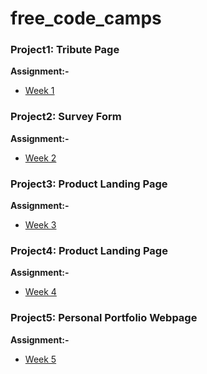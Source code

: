 # free_code_camps

### Project1: Tribute Page

**Assignment:-**

* [Week 1](https://prakashatma.github.io/free_code_camps/project-1/)

### Project2: Survey Form

**Assignment:-**

* [Week 2](https://prakashatma.github.io/free_code_camps/project-2/)

### Project3: Product Landing Page

**Assignment:-**

* [Week 3](https://prakashatma.github.io/free_code_camps/project-3/)

### Project4: Product Landing Page

**Assignment:-**

* [Week 4](https://prakashatma.github.io/free_code_camps/project-4/)

### Project5: Personal Portfolio Webpage

**Assignment:-**

* [Week 5](https://prakashatma.github.io/free_code_camps/project-5/)
